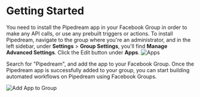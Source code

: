 # Getting Started
You need to install the Pipedream app in your Facebook Group in order to make any API calls, or use any prebuilt triggers or actions. To install Pipedream, navigate to the group where you're an administrator, and in the left sidebar, under **Settings** > **Group Settings**, you'll find **Manage Advanced Settings**. Click the Edit button under **Apps**.
![Apps](https://res.cloudinary.com/dpenc2lit/image/upload/v1687367319/mycology_fb_bpfmh3.png)

Search for "Pipedream", and add the app to your Facebook Group. Once the Pipedream app is successfully added to your group, you can start building automated workflows on Pipedream using Facebook Groups.

![Add App to Group](https://res.cloudinary.com/dpenc2lit/image/upload/v1687367707/Screenshot_2023-06-21_at_10.12.35_AM_ua3z3p.png)